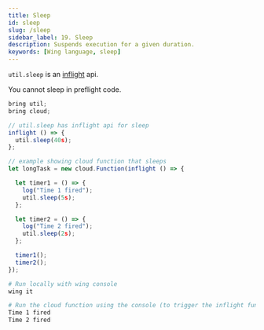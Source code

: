 ```yaml
---
title: Sleep
id: sleep
slug: /sleep
sidebar_label: 19. Sleep
description: Suspends execution for a given duration.
keywords: [Wing language, sleep]
---
```


`util.sleep` is an [inflight](/docs/concepts/inflights) api.

You cannot sleep in preflight code.

```js playground example title="main.w"
bring util;
bring cloud;

// util.sleep has inflight api for sleep
inflight () => {
  util.sleep(40s);
};

// example showing cloud function that sleeps
let longTask = new cloud.Function(inflight () => {

  let timer1 = () => {
    log("Time 1 fired");
    util.sleep(5s);
  };

  let timer2 = () => {
    log("Time 2 fired");
    util.sleep(2s);
  };

  timer1();
  timer2();
});

```

```bash title="Wing console output"
# Run locally with wing console
wing it

# Run the cloud function using the console (to trigger the inflight function)
Time 1 fired
Time 2 fired
```